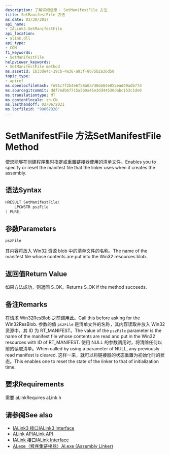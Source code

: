 ```yaml
---
description: 了解详细信息： SetManifestFile 方法
title: SetManifestFile 方法
ms.date: 03/30/2017
api_name:
- IALink3.SetManifestFile
api_location:
- alink.dll
api_type:
- COM
f1_keywords:
- SetManifestFile
helpviewer_keywords:
- SetManifestFile method
ms.assetid: 1b33de4c-19cb-4a36-a93f-8675b2a36d58
topic_type:
- apiref
ms.openlocfilehash: fe91c7f2b4e6f58a0a740de84e055ead49adb77d
ms.sourcegitcommit: ddf7edb67715a5b9a45e3dd44536dabc153c1de0
ms.translationtype: MT
ms.contentlocale: zh-CN
ms.lasthandoff: 02/06/2021
ms.locfileid: "99662320"
---
```

# <a name="setmanifestfile-method"></a><span data-ttu-id="9f7fa-103">SetManifestFile 方法</span><span class="sxs-lookup"><span data-stu-id="9f7fa-103">SetManifestFile Method</span></span>

<span data-ttu-id="9f7fa-104">使您能够在创建程序集时指定或重置链接器使用的清单文件。</span><span class="sxs-lookup"><span data-stu-id="9f7fa-104">Enables you to specify or reset the manifest file that the linker uses when it creates the assembly.</span></span>  
  
## <a name="syntax"></a><span data-ttu-id="9f7fa-105">语法</span><span class="sxs-lookup"><span data-stu-id="9f7fa-105">Syntax</span></span>  
  
```cpp  
HRESULT SetManifestFile(  
    LPCWSTR pszFile  
) PURE;  
```  
  
## <a name="parameters"></a><span data-ttu-id="9f7fa-106">参数</span><span class="sxs-lookup"><span data-stu-id="9f7fa-106">Parameters</span></span>  

 `pszFile`  
  
 <span data-ttu-id="9f7fa-107">其内容将放入 Win32 资源 blob 中的清单文件的名称。</span><span class="sxs-lookup"><span data-stu-id="9f7fa-107">The name of the manifest file whose contents are put into the Win32 resources blob.</span></span>  
  
## <a name="return-value"></a><span data-ttu-id="9f7fa-108">返回值</span><span class="sxs-lookup"><span data-stu-id="9f7fa-108">Return Value</span></span>  

 <span data-ttu-id="9f7fa-109">如果方法成功，则返回 S_OK。</span><span class="sxs-lookup"><span data-stu-id="9f7fa-109">Returns S_OK if the method succeeds.</span></span>  
  
## <a name="remarks"></a><span data-ttu-id="9f7fa-110">备注</span><span class="sxs-lookup"><span data-stu-id="9f7fa-110">Remarks</span></span>  

 <span data-ttu-id="9f7fa-111">在请求 Win32ResBlob 之前调用此。</span><span class="sxs-lookup"><span data-stu-id="9f7fa-111">Call this before asking for the Win32ResBlob.</span></span> <span data-ttu-id="9f7fa-112">参数的值 `pszFile` 是清单文件的名称，其内容读取并放入 Win32 资源中，其 ID 为 RT_MANIFEST。</span><span class="sxs-lookup"><span data-stu-id="9f7fa-112">The value of the `pszFile` parameter is the name of the manifest file whose contents are read and put in the Win32 resources with ID of RT_MANIFEST.</span></span> <span data-ttu-id="9f7fa-113">使用 NULL 的参数调用时，将清除任何以前的读取清单。</span><span class="sxs-lookup"><span data-stu-id="9f7fa-113">When called by using a parameter of NULL, any previously read manifest is cleared.</span></span> <span data-ttu-id="9f7fa-114">这样一来，就可以将链接器的状态重置为初始化时的状态。</span><span class="sxs-lookup"><span data-stu-id="9f7fa-114">This enables one to reset the state of the linker to that of initialization time.</span></span>  
  
## <a name="requirements"></a><span data-ttu-id="9f7fa-115">要求</span><span class="sxs-lookup"><span data-stu-id="9f7fa-115">Requirements</span></span>  

 <span data-ttu-id="9f7fa-116">需要 aLink</span><span class="sxs-lookup"><span data-stu-id="9f7fa-116">Requires aLink.h</span></span>  
  
## <a name="see-also"></a><span data-ttu-id="9f7fa-117">请参阅</span><span class="sxs-lookup"><span data-stu-id="9f7fa-117">See also</span></span>

- [<span data-ttu-id="9f7fa-118">IALink3 接口</span><span class="sxs-lookup"><span data-stu-id="9f7fa-118">IALink3 Interface</span></span>](ialink3-interface.md)
- [<span data-ttu-id="9f7fa-119">ALink API</span><span class="sxs-lookup"><span data-stu-id="9f7fa-119">ALink API</span></span>](index.md)
- [<span data-ttu-id="9f7fa-120">IALink 接口</span><span class="sxs-lookup"><span data-stu-id="9f7fa-120">IALink Interface</span></span>](ialink-interface.md)
- [<span data-ttu-id="9f7fa-121">Al.exe（程序集链接器）</span><span class="sxs-lookup"><span data-stu-id="9f7fa-121">Al.exe (Assembly Linker)</span></span>](../../tools/al-exe-assembly-linker.md)
